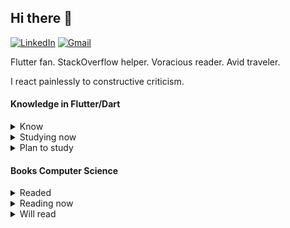 ## Hi there 👋
[![LinkedIn](https://img.shields.io/badge/linkedin-%230077B5.svg?style=for-the-badge&logo=linkedin&logoColor=ffffff)](https://linkedin.com/in/vladzaikin) [![Gmail](https://img.shields.io/badge/-gmail-c14438?style=for-the-badge&logo=Gmail&logoColor=ffffff)](mailto:aicserrock@gmail.com)


Flutter fan. StackOverflow helper. Voracious reader. Avid traveler.

I react painlessly to constructive criticism.

#### Knowledge in Flutter/Dart

<details>
<summary>Know</summary> 
  
1. Difference between Stateless/Statefull/Inherit  
2. Lifecycle Stateless/Statefull/Inherit  
3. Understand how to create a productive UI  
4. async/await/then/  
5. stream/generator  
6. Keys  
7. BuildContext   
8. Navigation   
9. Testing 
  
</details>  

<details>
<summary>Studying now</summary>
<p>  
  
Advanced level:
* Provider
* BLoC 
</p>
</details> 

<details>
<summary>Plan to study</summary>
<p>  
  
 * Firebase 
 * get_it  
 * WebSocket 
 * gRPC  
 * GraphQL  
 * method channels  
 * Firebase Analytics 
 * Crashlytics  
 * Sentry  
  
</p>
</details>  

#### Books Computer Science
<details>
<summary>Readed</summary>
<p>  
  * Grokking Algorithms - https://www.amazon.com/Grokking-Algorithms-illustrated-programmers-curious/dp/1617292230. 
  * Grokking Simplicity - https://www.amazon.com/Grokking-Simplicity-software-functional-thinking/dp/161729620.  
  * Design pattern via C# = https://itvdn.com/ru/maildeliveries/details/635b19f5-95b4-44ef-827d-831c9965b83e.  
  * Clean code - https://www.amazon.com/Clean-Code-Handbook-Software-Craftsmanship/dp/0132350882. 
</p>
</details> 
<details>
<summary>Reading now</summary>
<p>  
 * Flutter Apprentice Second Edition Dart 2.14.2, Flutter 2.5.1
</p>
</details> 
<details>
<summary>Will read</summary>
<p>  
  * Dart Apprentice (First Edition) - https://www.amazon.com/Dart-Apprentice-First-Beginning-Programming/dp/1950325326/ref=sr_1_1?crid=3G2AYFLIHC0N5&keywords=Dart+Apprentice+By+Jonathan+Sande+%26+Matt+Galloway&qid=1649752050&s=books&sprefix=dart+apprentice+by+jonathan+sande+%26+matt+galloway%2Cstripbooks-intl-ship%2C211&sr=1-1. 
</p>
</details> 
